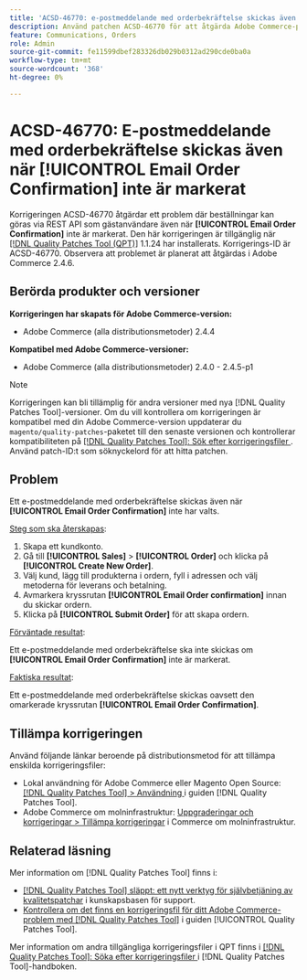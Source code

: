 ```yaml
---
title: 'ACSD-46770: e-postmeddelande med orderbekräftelse skickas även när [!UICONTROL Email Order Confirmation] inte är markerat'
description: Använd patchen ACSD-46770 för att åtgärda Adobe Commerce-problemet där e-postmeddelanden med orderbekräftelse skickas även när [!UICONTROL Email Order Confirmation] inte har valts.
feature: Communications, Orders
role: Admin
source-git-commit: fe11599dbef283326db029b0312ad290cde0ba0a
workflow-type: tm+mt
source-wordcount: '368'
ht-degree: 0%

---
```


# ACSD-46770: E-postmeddelande med orderbekräftelse skickas även när **[!UICONTROL Email Order Confirmation]** inte är markerat

Korrigeringen ACSD-46770 åtgärdar ett problem där beställningar kan göras via REST API som gästanvändare även när **[!UICONTROL Email Order Confirmation]** inte är markerat. Den här korrigeringen är tillgänglig när [[!DNL Quality Patches Tool (QPT)]](https://experienceleague.adobe.com/sv/docs/commerce-knowledge-base/kb/announcements/commerce-announcements/magento-quality-patches-released-new-tool-to-self-serve-quality-patches) 1.1.24 har installerats. Korrigerings-ID är ACSD-46770. Observera att problemet är planerat att åtgärdas i Adobe Commerce 2.4.6.

## Berörda produkter och versioner

**Korrigeringen har skapats för Adobe Commerce-version:**

* Adobe Commerce (alla distributionsmetoder) 2.4.4

**Kompatibel med Adobe Commerce-versioner:**

* Adobe Commerce (alla distributionsmetoder) 2.4.0 - 2.4.5-p1

>[!NOTE]
>
>Korrigeringen kan bli tillämplig för andra versioner med nya [!DNL Quality Patches Tool]-versioner. Om du vill kontrollera om korrigeringen är kompatibel med din Adobe Commerce-version uppdaterar du `magento/quality-patches`-paketet till den senaste versionen och kontrollerar kompatibiliteten på [[!DNL Quality Patches Tool]: Sök efter korrigeringsfiler ](https://experienceleague.adobe.com/tools/commerce-quality-patches/index.html?lang=sv-SE). Använd patch-ID:t som söknyckelord för att hitta patchen.

## Problem

Ett e-postmeddelande med orderbekräftelse skickas även när **[!UICONTROL Email Order Confirmation]** inte har valts.

<u>Steg som ska återskapas</u>:

1. Skapa ett kundkonto.
1. Gå till **[!UICONTROL Sales]** > **[!UICONTROL Order]** och klicka på **[!UICONTROL Create New Order]**.
1. Välj kund, lägg till produkterna i ordern, fyll i adressen och välj metoderna för leverans och betalning.
1. Avmarkera kryssrutan **[!UICONTROL Email Order confirmation]** innan du skickar ordern.
1. Klicka på **[!UICONTROL Submit Order]** för att skapa ordern.

<u>Förväntade resultat</u>:

Ett e-postmeddelande med orderbekräftelse ska inte skickas om **[!UICONTROL Email Order Confirmation]** inte är markerat.

<u>Faktiska resultat</u>:

Ett e-postmeddelande med orderbekräftelse skickas oavsett den omarkerade kryssrutan **[!UICONTROL Email Order Confirmation]**.

## Tillämpa korrigeringen

Använd följande länkar beroende på distributionsmetod för att tillämpa enskilda korrigeringsfiler:

* Lokal användning för Adobe Commerce eller Magento Open Source: [[!DNL Quality Patches Tool] > Användning ](/help/tools/quality-patches-tool/usage.md) i guiden [!DNL Quality Patches Tool].
* Adobe Commerce om molninfrastruktur: [Uppgraderingar och korrigeringar > Tillämpa korrigeringar](https://experienceleague.adobe.com/docs/commerce-cloud-service/user-guide/develop/upgrade/apply-patches.html?lang=sv-SE) i Commerce om molninfrastruktur.

## Relaterad läsning

Mer information om [!DNL Quality Patches Tool] finns i:

* [[!DNL Quality Patches Tool] släppt: ett nytt verktyg för självbetjäning av kvalitetspatchar](https://experienceleague.adobe.com/sv/docs/commerce-knowledge-base/kb/announcements/commerce-announcements/magento-quality-patches-released-new-tool-to-self-serve-quality-patches) i kunskapsbasen för support.
* [Kontrollera om det finns en korrigeringsfil för ditt Adobe Commerce-problem med  [!DNL Quality Patches Tool]](/help/tools/quality-patches-tool/patches-available-in-qpt/check-patch-for-magento-issue-with-magento-quality-patches.md) i guiden [!UICONTROL Quality Patches Tool].


Mer information om andra tillgängliga korrigeringsfiler i QPT finns i [[!DNL Quality Patches Tool]: Söka efter korrigeringsfiler ](https://experienceleague.adobe.com/tools/commerce-quality-patches/index.html?lang=sv-SE) i [!DNL Quality Patches Tool]-handboken.
